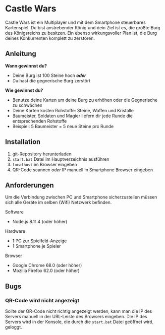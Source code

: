 # Castle Wars
Castle Wars ist ein Multiplayer und mit dem Smartphone steuerbares Kartenspiel.
Du bist anstrebender König und dein Ziel ist es, die größte Burg des Königsreichs zu besitzen.
Ein ebenso wirkungsvoller Plan ist, die Burg deines Konkurrenten komplett zu zerstören.

## Anleitung
**Wann gewinnst du?**
* Deine Burg ist 100 Steine hoch ***oder***
* Du hast die gegnerische Burg zerstört

**Wie gewinnst du?**
* Benutze deine Karten um deine Burg zu erhöhen oder die Gegnerische zu schwächen
* Deine Karten kosten Rohstoffe: Steine, Waffen und Kristalle
* Baumeister, Soldaten und Magier liefern dir jede Runde die entsprechenden Rohstoffe
* Beispiel: 5 Baumeister = 5 neue Steine pro Runde

## Installation
1. git-Repository herunterladen
2. `start.bat` Datei im Hauptverzeichnis ausführen
3. `localhost` im Browser eingeben
4. QR-Code scannen *oder* IP manuell in Smartphone Browser eingeben

## Anforderungen
Um die Verbindung zwischen PC und Smartphone sicherzustellen müssen sich alle Geräte im selben
(Wifi) Netzwerk befinden.

Software
* Node.js 8.11.4 (oder höher)

Hardware
* 1 PC zur Spielfeld-Anzeige
* 1 Smartphone je Spieler

Browser
* Google Chrome 68.0 (oder höher)
* Mozilla Firefox 62.0 (oder höher)

## Bugs
### QR-Code wird nicht angezeigt
Sollte der QR-Code nicht richtig angezeigt werden, kann man die IP des Servers manuell in der URL-Leiste
des Browsers eingeben. Die IP des Servers wird in der Konsole, die durch die `start.bat` Datei geöffnet wird, geloggt.



